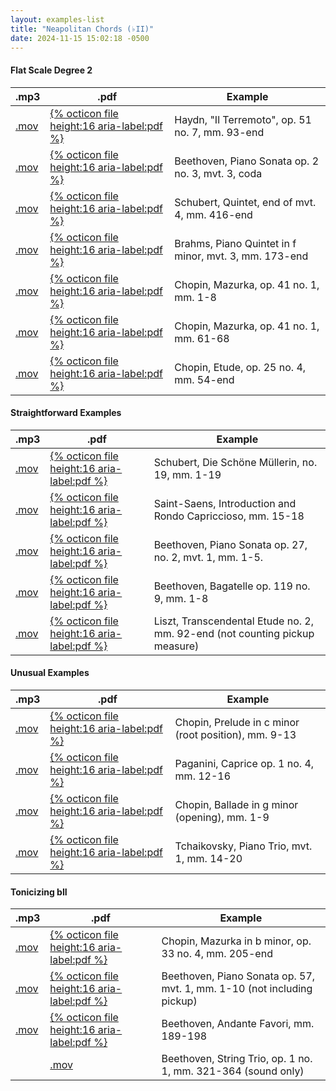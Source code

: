 ```yaml
---
layout: examples-list
title: "Neapolitan Chords (♭II)"
date: 2024-11-15 15:02:18 -0500
---
```


<h4>Flat Scale Degree 2 </h4>
<table class="tablesaw tablesaw-stack" data-tablesaw-mode="stack">
  <thead>
    <tr>
      <th>.mp3</th>
      <th>.pdf</th>
      <th>Example</th>
    </tr>
  </thead>
  <tbody>
    <tr>
      <td><a href="24-neapolitan/N6a.mov">.mov</a></td>
      <td><a href="24-neapolitan/N6a.pdf"> {% octicon file height:16 aria-label:pdf %}</a></td>
      <td>Haydn, &quot;Il Terremoto&quot;, op. 51 no. 7, mm. 93-end</td>
    </tr>
    <tr>
      <td><a href="24-neapolitan/N6b.mov">.mov</a></td>
      <td><a href="24-neapolitan/N6b.pdf">{% octicon file height:16 aria-label:pdf %}</a></td>
      <td>Beethoven, Piano Sonata op. 2 no. 3, mvt. 3, coda</td>
    </tr>
    <tr>
      <td><a href="24-neapolitan/N6c.mov">.mov</a></td>
      <td><a href="24-neapolitan/N6c.pdf">{% octicon file height:16 aria-label:pdf %}</a></td>
      <td>Schubert, Quintet, end of mvt. 4, mm. 416-end</td>
    </tr>
    <tr>
      <td><a href="24-neapolitan/N6d.mov">.mov</a></td>
      <td><a href="24-neapolitan/N6d.pdf">{% octicon file height:16 aria-label:pdf %}</a></td>
      <td>Brahms, Piano Quintet in f minor, mvt. 3, mm. 173-end </td>
    </tr>
    <tr>
      <td><a href="24-neapolitan/N6e.mov">.mov</a></td>
      <td><a href="24-neapolitan/N6e.pdf">{% octicon file height:16 aria-label:pdf %}</a></td>
      <td>Chopin, Mazurka, op. 41 no. 1, mm. 1-8</td>
    </tr>
    <tr>
      <td><a href="24-neapolitan/N6f.mov">.mov</a></td>
      <td><a href="24-neapolitan/N6f.pdf">{% octicon file height:16 aria-label:pdf %}</a></td>
      <td>Chopin, Mazurka, op. 41 no. 1, mm. 61-68</td>
    </tr>
    <tr>
      <td><a href="24-neapolitan/N6g.mov">.mov</a></td>
      <td><a href="24-neapolitan/N6g.pdf">{% octicon file height:16 aria-label:pdf %}</a></td>
      <td>Chopin, Etude, op. 25 no. 4, mm. 54-end</td>
    </tr>
  </tbody>
</table>

<h4>Straightforward Examples </h4>

<table class="tablesaw tablesaw-stack" data-tablesaw-mode="stack">
  <thead>
    <tr>
      <th>.mp3</th>
      <th>.pdf</th>
      <th>Example</th>
    </tr>
  </thead>
  <tbody>
    <tr>
      <td><a href="24-neapolitan/N6h.mov">.mov</a></td>
      <td><a href="24-neapolitan/N6h.pdf"> {% octicon file height:16 aria-label:pdf %}</a></td>
      <td>Schubert, Die Sch&ouml;ne M&uuml;llerin, no. 19, mm. 1-19</td>
    </tr>
    <tr>
      <td><a href="24-neapolitan/N6i.mov">.mov</a></td>
      <td><a href="24-neapolitan/N6i.pdf">{% octicon file height:16 aria-label:pdf %}</a></td>
      <td>Saint-Saens, Introduction and Rondo Capriccioso, mm. 15-18</td>
    </tr>
    <tr>
      <td><a href="24-neapolitan/N6j.mov">.mov </a></td>
      <td><a href="24-neapolitan/N6j.pdf">{% octicon file height:16 aria-label:pdf %}</a></td>
      <td>Beethoven, Piano Sonata op. 27, no. 2, mvt. 1, mm. 1-5.</td>
    </tr>
    <tr>
      <td><a href="24-neapolitan/N6l.mov">.mov</a></td>
      <td><a href="24-neapolitan/N6l.pdf">{% octicon file height:16 aria-label:pdf %}</a></td>
      <td>Beethoven, Bagatelle op. 119 no. 9, mm. 1-8</td>
    </tr>
    <tr>
      <td><a href="24-neapolitan/N6m.mov">.mov</a></td>
      <td><a href="24-neapolitan/N6m.pdf">{% octicon file height:16 aria-label:pdf %}</a></td>
      <td>Liszt, Transcendental Etude no. 2, mm. 92-end (not counting
        pickup measure)</td>
    </tr>

  </tbody>
</table>

<h4>Unusual Examples </h4>
<table class="tablesaw tablesaw-stack" data-tablesaw-mode="stack">
  <thead>
    <tr>
      <th>.mp3</th>
      <th>.pdf</th>
      <th>Example</th>
    </tr>
  </thead>
  <tbody>
    <tr>
      <td><a href="24-neapolitan/N6n.mov">.mov</a></td>
      <td><a href="24-neapolitan/N6n.pdf"> {% octicon file height:16 aria-label:pdf %}</a></td>
      <td>Chopin, Prelude in c minor (root position), mm. 9-13</td>
    </tr>
    <tr>
      <td><a href="24-neapolitan/N6p.mov">.mov</a></td>
      <td><a href="24-neapolitan/N6p.pdf">{% octicon file height:16 aria-label:pdf %}</a></td>
      <td>Paganini, Caprice op. 1 no. 4, mm. 12-16</td>
    </tr>
    <tr>
      <td><a href="24-neapolitan/N6q.mov">.mov</a></td>
      <td><a href="24-neapolitan/N6q.pdf">{% octicon file height:16 aria-label:pdf %}</a></td>
      <td>Chopin, Ballade in g minor (opening), mm. 1-9</td>
    </tr>
    <tr>
      <td><a href="24-neapolitan/N6s.mov">.mov</a></td>
      <td><a href="24-neapolitan/N6s.pdf">{% octicon file height:16 aria-label:pdf %}</a></td>
      <td>Tchaikovsky, Piano Trio, mvt. 1, mm. 14-20</td>
    </tr>

  </tbody>
</table>

<h4>Tonicizing bII </h4>
<table class="tablesaw tablesaw-stack" data-tablesaw-mode="stack">
  <thead>
    <tr>
      <th>.mp3</th>
      <th>.pdf</th>
      <th>Example</th>
    </tr>
  </thead>
  <tbody>
    <tr>
      <td><a href="24-neapolitan/N6t.mov">.mov</a></td>
      <td><a href="24-neapolitan/N6t.pdf"> {% octicon file height:16 aria-label:pdf %}</a></td>
      <td>Chopin, Mazurka in b minor, op. 33 no. 4, mm. 205-end</td>
    </tr>
    <tr>
      <td><a href="24-neapolitan/N6u.mov">.mov</a></td>
      <td><a href="24-neapolitan/N6u.pdf">{% octicon file height:16 aria-label:pdf %}</a></td>
      <td>Beethoven, Piano Sonata op. 57, mvt. 1, mm. 1-10 (not including pickup)</td>
    </tr>
    <tr>
      <td><a href="24-neapolitan/N6w.mov">.mov</a></td>
      <td><a href="24-neapolitan/N6w.pdf">{% octicon file height:16 aria-label:pdf %}</a></td>
      <td>Beethoven, Andante Favori, mm. 189-198</td>
    </tr>
    <tr>
      <td>&nbsp;</td>
      <td><a href="24-neapolitan/N6x.mov">.mov</a></td>
      <td>Beethoven, String Trio, op. 1 no. 1, mm. 321-364 (sound only)</td>
    </tr>

  </tbody>
</table>
